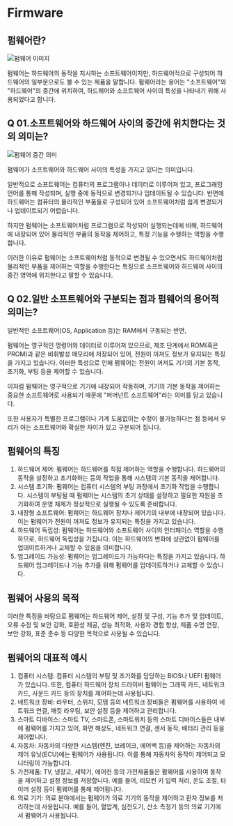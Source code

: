 # Firmware

## 펌웨어란?

![펌웨어 이미지](https://dl.cdn-anritsu.com/images/products/tm-spa-firmware/firmware.png?h=310&w=420&la=ko-KR)

펌웨어는 하드웨어의 동작을 지시하는 소프트웨어이지만, 하드웨어적으로 구성되어 하드웨어의 일부분으로도 볼 수 있는 제품을 말합니다. 
펌웨어라는 용어는 "소프트웨어"와 "하드웨어"의 중간에 위치하여, 하드웨어와 소프트웨어 사이의 특성을 나타내기 위해 사용되었다고 합니다.

## Q 01.소프트웨어와 하드웨어 사이의 중간에 위치한다는 것의 의미는?

![펌웨어 중간 의미](https://velog.velcdn.com/images/duck-ach/post/d356444c-4077-48e9-98ee-5e1e637543c4/image.JPG)

펌웨어가 소프트웨어와 하드웨어 사이의 특성을 가지고 있다는 의미입니다. 

일반적으로 소프트웨어는 컴퓨터의 프로그램이나 데이터로 이루어져 있고, 프로그래밍 언어를 통해 작성되며, 실행 중에 동적으로 변경되거나 업데이트될 수 있습니다. 반면에 하드웨어는 컴퓨터의 물리적인 부품들로 구성되어 있어 소프트웨어처럼 쉽게 변경되거나 업데이트되기 어렵습니다. 

하지만 펌웨어는 소프트웨어처럼 프로그램으로 작성되어 실행되는데에 비해, 하드웨어에 내장되어 있어 물리적인 부품의 동작을 제어하고, 특정 기능을 수행하는 역할을 수행합니다. 

이러한 이유로 펌웨어는 소프트웨어처럼 동적으로 변경될 수 있으면서도 하드웨어처럼 물리적인 부품을 제어하는 역할을 수행한다는 특징으로 소프트웨어와 하드웨어 사이의 중간 영역에 위치한다고 말할 수 있습니다.

## Q 02.일반 소프트웨어와 구분되는 점과 펌웨어의 용어적 의미는?

일반적인 소프트웨어(OS, Application 등)는 RAM에서 구동되는 반면,

펌웨어는 영구적인 명령어와 데이터로 이루어져 있으므로, 제조 단계에서 ROM(혹은 PROM)과 같은 비휘발성 메모리에 저장되어 있어, 전원이 꺼져도 정보가 유지되는 특징을 가지고 있습니다. 이러한 특성으로 인해 펌웨어는 전원이 꺼져도 기기의 기본 동작, 초기화, 부팅 등을 제어할 수 있습니다.

이처럼 펌웨어는 영구적으로 기기에 내장되어 작동하며, 기기의 기본 동작을 제어하는 중요한 소프트웨어로 사용되기 때문에 "퍼머넌트 소프트웨어"라는 의미를 담고 있습니다. 

또한 사용자가 특별한 프로그램이나 기계 도움없이는 수정이 불가능하다는 점 등에서 우리가 아는 소프트웨어와 확실한 차이가 있고 구분되어 집니다.

## 펌웨어의 특징
1. 하드웨어 제어: 펌웨어는 하드웨어를 직접 제어하는 역할을 수행합니다. 하드웨어의 동작을 설정하고 초기화하는 등의 작업을 통해 시스템의 기본 동작을 제어합니다.
2. 시스템 초기화: 펌웨어는 컴퓨터 시스템의 부팅 과정에서 초기화 작업을 수행합니다. 시스템이 부팅될 때 펌웨어는 시스템의 초기 상태를 설정하고 필요한 자원을 초기화하여 운영 체제가 정상적으로 실행될 수 있도록 준비합니다.
3. 내장형 소프트웨어: 펌웨어는 하드웨어 장치나 제어기의 내부에 내장되어 있습니다. 이는 펌웨어가 전원이 꺼져도 정보가 유지되는 특징을 가지고 있습니다.
4. 하드웨어 독립성: 펌웨어는 하드웨어와 소프트웨어 사이의 인터페이스 역할을 수행하므로, 하드웨어 독립성을 가집니다. 이는 하드웨어의 변화에 상관없이 펌웨어를 업데이트하거나 교체할 수 있음을 의미합니다.
5. 업그레이드 가능성: 펌웨어는 업그레이드가 가능하다는 특징을 가지고 있습니다. 하드웨어 업그레이드나 기능 추가를 위해 펌웨어를 업데이트하거나 교체할 수 있습니다.

## 펌웨어 사용의 목적 
이러한 특징을 바탕으로 펌웨어는 하드웨어 제어, 설정 및 구성, 기능 추가 및 업데이트, 오류 수정 및 보안 강화, 호환성 제공, 성능 최적화, 사용자 경험 향상, 제품 수명 연장, 보안 강화, 표준 준수 등 다양한 목적으로 사용될 수 있습니다.

## 펌웨어의 대표적 예시
1. 컴퓨터 시스템: 컴퓨터 시스템의 부팅 및 초기화를 담당하는 BIOS나 UEFI 펌웨어가 있습니다. 또한, 컴퓨터 하드웨어 장치 드라이버 펌웨어는 그래픽 카드, 네트워크 카드, 사운드 카드 등의 장치를 제어하는데 사용됩니다.
2. 네트워크 장비: 라우터, 스위치, 모뎀 등의 네트워크 장비들은 펌웨어를 사용하여 네트워크 연결, 패킷 라우팅, 보안 설정 등을 제어하고 관리합니다.
3. 스마트 디바이스: 스마트 TV, 스마트폰, 스마트워치 등의 스마트 디바이스들은 내부에 펌웨어를 가지고 있어, 화면 해상도, 네트워크 연결, 센서 동작, 배터리 관리 등을 제어합니다.
4. 자동차: 자동차의 다양한 시스템(엔진, 브레이크, 에어백 등)을 제어하는 자동차의 제어 유닛(ECU)에는 펌웨어가 사용됩니다. 이를 통해 자동차의 동작이 제어되고 모니터링이 가능합니다.
5. 가전제품: TV, 냉장고, 세탁기, 에어컨 등의 가전제품들은 펌웨어를 사용하여 동작을 제어하고 설정 정보를 저장합니다. 예를 들어, 리모컨 키 입력 처리, 온도 조절, 타이머 설정 등이 펌웨어를 통해 제어됩니다.
6. 의료 기기: 의료 분야에서는 펌웨어가 의료 기기의 동작을 제어하고 환자 정보를 처리하는데 사용됩니다. 예를 들어, 혈압계, 심전도기, 산소 측정기 등의 의료 기기에서 펌웨어가 사용됩니다.
